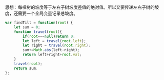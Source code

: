 思想：每棵树的坡度等于左右子树坡度差值的绝对值。所以又要传递左右子树的坡度，还需要一个全局变量记录总坡度。

```javascript
var findTilt = function(root) {
    let sum = 0;
    function travel(root){
        if(root===null)return 0;
        let left = travel(root.left);
        let right = travel(root.right);
        sum+=Math.abs(left-right);
        return left+right+root.val;
    }
    travel(root);
    return sum;
};
```

